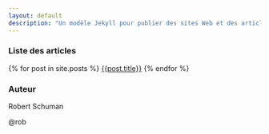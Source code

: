 ```yaml
---
layout: default
description: "Un modèle Jekyll pour publier des sites Web et des articles d'une seule page qui sont très lisibles et responsive"
---
```


### Liste des articles

{% for post in site.posts %}
<a href="{{post.url | append:site.baseurl}}">{{post.title}}</a>
{% endfor %}

### Auteur

Robert Schuman

@rob
